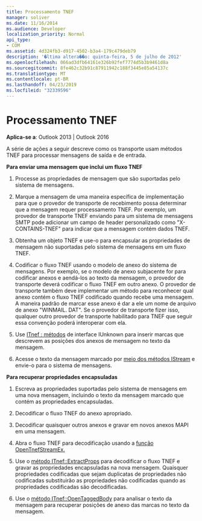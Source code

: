 ```yaml
---
title: Processamento TNEF
manager: soliver
ms.date: 11/16/2014
ms.audience: Developer
localization_priority: Normal
api_type:
- COM
ms.assetid: 4d324fb3-d917-4502-b3a4-179c479deb79
description: '�ltima altera��o: quinta-feira, 5 de julho de 2012'
ms.openlocfilehash: 066ad3dfb64161e326b92fef7774d5b3b9461d8a
ms.sourcegitcommit: 8fe462c32b91c87911942c188f3445e85a54137c
ms.translationtype: MT
ms.contentlocale: pt-BR
ms.lasthandoff: 04/23/2019
ms.locfileid: "32339596"
---
```

# <a name="tnef-processing"></a>Processamento TNEF

  
  
**Aplica-se a**: Outlook 2013 | Outlook 2016 
  
A série de ações a seguir descreve como os transporte usam métodos TNEF para processar mensagens de saída e de entrada.
  
 **Para enviar uma mensagem que inclui um fluxo TNEF**
  
1. Processe as propriedades de mensagem que são suportadas pelo sistema de mensagens.
    
2. Marque a mensagem de uma maneira específica de implementação para que o provedor de transporte de recebimento possa determinar que a mensagem requer processamento TNEF. Por exemplo, um provedor de transporte TNEF enviando para um sistema de mensagens SMTP pode adicionar um campo de header personalizado como "X-CONTAINS-TNEF" para indicar que a mensagem contém dados TNEF.
    
3. Obtenha um objeto TNEF e use-o para encapsular as propriedades de mensagem não suportadas pelo sistema de mensagens em um fluxo TNEF.
    
4. Codificar o fluxo TNEF usando o modelo de anexo do sistema de mensagens. Por exemplo, se o modelo de anexo subjacente for para codificar anexos e aendá-los ao texto da mensagem, o provedor de transporte deverá codificar o fluxo TNEF em outro anexo. O provedor de transporte também deve implementar um método para reconhecer qual anexo contém o fluxo TNEF codificado quando recebe uma mensagem. A maneira padrão de marcar esse anexo é dar a ele um nome de arquivo de anexo "WINMAIL. DAT". Se o provedor de transporte fizer isso, qualquer outro provedor de transporte habilitado para TNEF que seguir essa convenção poderá interoperar com ela.
    
5. Use [ITnef : métodos](itnefiunknown.md) de interface IUnknown para inserir marcas que descrevem as posições dos anexos de mensagem no texto da mensagem. 
    
6. Acesse o texto da mensagem marcado por [meio dos métodos IStream](https://msdn.microsoft.com/library/aa380034%28VS.85%29.aspx) e envie-o para o sistema de mensagens. 
    
 **Para recuperar propriedades encapsuladas**
  
1. Escreva as propriedades suportadas pelo sistema de mensagens em uma nova mensagem, incluindo o texto da mensagem marcado que contém as propriedades encapsuladas.
    
2. Decodificar o fluxo TNEF do anexo apropriado.
    
3. Decodificar quaisquer outros anexos e gravar em novos anexos MAPI em uma mensagem.
    
4. Abra o fluxo TNEF para decodificação usando a [função OpenTnefStreamEx.](opentnefstreamex.md) 
    
5. Use o [método ITnef::ExtractProps](itnef-extractprops.md) para decodificar o fluxo TNEF e gravar as propriedades encapsuladas na nova mensagem. Quaisquer propriedades codificadas que sejam duplicatas de propriedades não codificadas substituirão as propriedades não codificadas quando as propriedades codificadas são decodificadas. 
    
6. Use o [método ITnef::OpenTaggedBody](itnef-opentaggedbody.md) para analisar o texto da mensagem para recuperar posições de anexo das marcas no texto da mensagem. 
    

